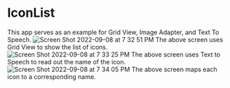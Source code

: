 # IconList
This app serves as an example for Grid View, Image Adapter, and Text To Speech.
![Screen Shot 2022-09-08 at 7 32 51 PM](https://user-images.githubusercontent.com/13002463/189245052-1e1f6d9d-181c-490e-ad3e-d5931d624940.png)
The above screen uses Grid View to show the list of icons.
![Screen Shot 2022-09-08 at 7 33 25 PM](https://user-images.githubusercontent.com/13002463/189245058-bd8069b0-e0fc-425c-870f-00b7316818d8.png)
The above screen uses Text to Speech to read out the name of the icon.
![Screen Shot 2022-09-08 at 7 34 05 PM](https://user-images.githubusercontent.com/13002463/189245063-b48aeb6e-8c9a-4168-9e37-5badd54c8d24.png)
The above screen maps each icon to a corresponding name.
